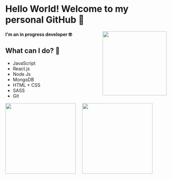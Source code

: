 # Hello World! Welcome to my personal GitHub 🤠
<img align='right' src='https://media.giphy.com/media/LmNwrBhejkK9EFP504/giphy.gif' width='200'>

#### I'm an in progress developer 🤓

## What can I do? 🧐

* JavaScript
* React.js
* Node Js
* MongoDB
* HTML + CSS
* SASS
* Git

[<img src="https://i.ibb.co/5jyLjN2/Group-3.png" width="220"/>](https://www.linkedin.com/in/sebasvil20/) &nbsp;&nbsp;&nbsp;
[<img src="https://i.ibb.co/0tp7xNW/Group-1.png" width="220"/>](https://sebasvil20.github.io/)
